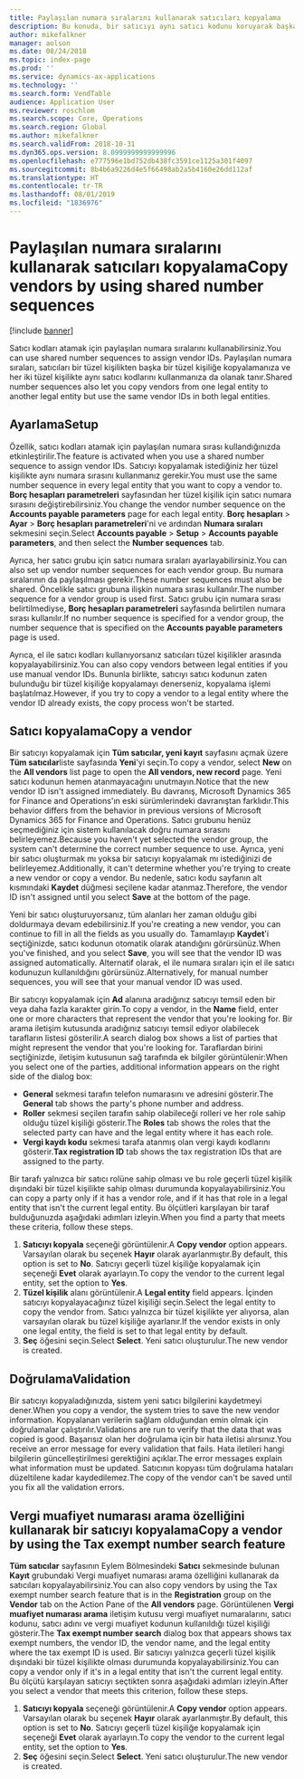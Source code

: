 ```yaml
---
title: Paylaşılan numara sıralarını kullanarak satıcıları kopyalama
description: Bu konuda, bir satıcıyı aynı satıcı kodunu koruyarak başka bir tüzel kişiliğe kopyalamak için paylaşılan numara sıralarının nasıl kullanılacağı açıklanmaktadır.
author: mikefalkner
manager: aolson
ms.date: 08/24/2018
ms.topic: index-page
ms.prod: ''
ms.service: dynamics-ax-applications
ms.technology: ''
ms.search.form: VendTable
audience: Application User
ms.reviewer: roschlom
ms.search.scope: Core, Operations
ms.search.region: Global
ms.author: mikefalkner
ms.search.validFrom: 2018-10-31
ms.dyn365.ops.version: 8.0999999999999996
ms.openlocfilehash: e777596e1bd752db438fc3591ce1125a301f4097
ms.sourcegitcommit: 8b4b6a9226d4e5f66498ab2a5b4160e26dd112af
ms.translationtype: HT
ms.contentlocale: tr-TR
ms.lasthandoff: 08/01/2019
ms.locfileid: "1836976"
---
```

# <a name="copy-vendors-by-using-shared-number-sequences"></a><span data-ttu-id="a1fe1-103">Paylaşılan numara sıralarını kullanarak satıcıları kopyalama</span><span class="sxs-lookup"><span data-stu-id="a1fe1-103">Copy vendors by using shared number sequences</span></span>

[!include [banner](../includes/banner.md)]

<span data-ttu-id="a1fe1-104">Satıcı kodları atamak için paylaşılan numara sıralarını kullanabilirsiniz.</span><span class="sxs-lookup"><span data-stu-id="a1fe1-104">You can use shared number sequences to assign vendor IDs.</span></span> <span data-ttu-id="a1fe1-105">Paylaşılan numara sıraları, satıcıları bir tüzel kişilikten başka bir tüzel kişiliğe kopyalamanıza ve her iki tüzel kişilikte aynı satıcı kodlarını kullanmanıza da olanak tanır.</span><span class="sxs-lookup"><span data-stu-id="a1fe1-105">Shared number sequences also let you copy vendors from one legal entity to another legal entity but use the same vendor IDs in both legal entities.</span></span>

## <a name="setup"></a><span data-ttu-id="a1fe1-106">Ayarlama</span><span class="sxs-lookup"><span data-stu-id="a1fe1-106">Setup</span></span>

<span data-ttu-id="a1fe1-107">Özellik, satıcı kodları atamak için paylaşılan numara sırası kullandığınızda etkinleştirilir.</span><span class="sxs-lookup"><span data-stu-id="a1fe1-107">The feature is activated when you use a shared number sequence to assign vendor IDs.</span></span> <span data-ttu-id="a1fe1-108">Satıcıyı kopyalamak istediğiniz her tüzel kişilikte aynı numara sırasını kullanmanız gerekir.</span><span class="sxs-lookup"><span data-stu-id="a1fe1-108">You must use the same number sequence in every legal entity that you want to copy a vendor to.</span></span> <span data-ttu-id="a1fe1-109">**Borç hesapları parametreleri** sayfasından her tüzel kişilik için satıcı numara sırasını değiştirebilirsiniz.</span><span class="sxs-lookup"><span data-stu-id="a1fe1-109">You change the vendor number sequence on the **Accounts payable parameters** page for each legal entity.</span></span> <span data-ttu-id="a1fe1-110">**Borç hesapları** \> **Ayar** \> **Borç hesapları parametreleri**'ni ve ardından **Numara sıraları** sekmesini seçin.</span><span class="sxs-lookup"><span data-stu-id="a1fe1-110">Select **Accounts payable** \> **Setup** \> **Accounts payable parameters**, and then select the **Number sequences** tab.</span></span>

<span data-ttu-id="a1fe1-111">Ayrıca, her satıcı grubu için satıcı numara sıraları ayarlayabilirsiniz.</span><span class="sxs-lookup"><span data-stu-id="a1fe1-111">You can also set up vendor number sequences for each vendor group.</span></span> <span data-ttu-id="a1fe1-112">Bu numara sıralarının da paylaşılması gerekir.</span><span class="sxs-lookup"><span data-stu-id="a1fe1-112">These number sequences must also be shared.</span></span> <span data-ttu-id="a1fe1-113">Öncelikle satıcı grubuna ilişkin numara sırası kullanılır.</span><span class="sxs-lookup"><span data-stu-id="a1fe1-113">The number sequence for a vendor group is used first.</span></span> <span data-ttu-id="a1fe1-114">Satıcı grubu için numara sırası belirtilmediyse, **Borç hesapları parametreleri** sayfasında belirtilen numara sırası kullanılır.</span><span class="sxs-lookup"><span data-stu-id="a1fe1-114">If no number sequence is specified for a vendor group, the number sequence that is specified on the **Accounts payable parameters** page is used.</span></span>

<span data-ttu-id="a1fe1-115">Ayrıca, el ile satıcı kodları kullanıyorsanız satıcıları tüzel kişilikler arasında kopyalayabilirsiniz.</span><span class="sxs-lookup"><span data-stu-id="a1fe1-115">You can also copy vendors between legal entities if you use manual vendor IDs.</span></span> <span data-ttu-id="a1fe1-116">Bununla birlikte, satıcıyı satıcı kodunun zaten bulunduğu bir tüzel kişiliğe kopyalamayı denerseniz, kopyalama işlemi başlatılmaz.</span><span class="sxs-lookup"><span data-stu-id="a1fe1-116">However, if you try to copy a vendor to a legal entity where the vendor ID already exists, the copy process won't be started.</span></span>

## <a name="copy-a-vendor"></a><span data-ttu-id="a1fe1-117">Satıcı kopyalama</span><span class="sxs-lookup"><span data-stu-id="a1fe1-117">Copy a vendor</span></span>

<span data-ttu-id="a1fe1-118">Bir satıcıyı kopyalamak için **Tüm satıcılar, yeni kayıt** sayfasını açmak üzere **Tüm satıcılar**liste sayfasında **Yeni**'yi seçin.</span><span class="sxs-lookup"><span data-stu-id="a1fe1-118">To copy a vendor, select **New** on the **All vendors** list page to open the **All vendors, new record** page.</span></span> <span data-ttu-id="a1fe1-119">Yeni satıcı kodunun hemen atanmayacağını unutmayın.</span><span class="sxs-lookup"><span data-stu-id="a1fe1-119">Notice that the new vendor ID isn't assigned immediately.</span></span> <span data-ttu-id="a1fe1-120">Bu davranış, Microsoft Dynamics 365 for Finance and Operations'ın eski sürümlerindeki davranıştan farklıdır.</span><span class="sxs-lookup"><span data-stu-id="a1fe1-120">This behavior differs from the behavior in previous versions of Microsoft Dynamics 365 for Finance and Operations.</span></span> <span data-ttu-id="a1fe1-121">Satıcı grubunu henüz seçmediğiniz için sistem kullanılacak doğru numara sırasını belirleyemez.</span><span class="sxs-lookup"><span data-stu-id="a1fe1-121">Because you haven't yet selected the vendor group, the system can't determine the correct number sequence to use.</span></span> <span data-ttu-id="a1fe1-122">Ayrıca, yeni bir satıcı oluşturmak mı yoksa bir satıcıyı kopyalamak mı istediğinizi de belirleyemez.</span><span class="sxs-lookup"><span data-stu-id="a1fe1-122">Additionally, it can't determine whether you're trying to create a new vendor or copy a vendor.</span></span> <span data-ttu-id="a1fe1-123">Bu nedenle, satıcı kodu sayfanın alt kısmındaki **Kaydet** düğmesi seçilene kadar atanmaz.</span><span class="sxs-lookup"><span data-stu-id="a1fe1-123">Therefore, the vendor ID isn't assigned until you select **Save** at the bottom of the page.</span></span>

<span data-ttu-id="a1fe1-124">Yeni bir satıcı oluşturuyorsanız, tüm alanları her zaman olduğu gibi doldurmaya devam edebilirsiniz.</span><span class="sxs-lookup"><span data-stu-id="a1fe1-124">If you're creating a new vendor, you can continue to fill in all the fields as you usually do.</span></span> <span data-ttu-id="a1fe1-125">Tamamlayıp **Kaydet**'i seçtiğinizde, satıcı kodunun otomatik olarak atandığını görürsünüz.</span><span class="sxs-lookup"><span data-stu-id="a1fe1-125">When you've finished, and you select **Save**, you will see that the vendor ID was assigned automatically.</span></span> <span data-ttu-id="a1fe1-126">Alternatif olarak, el ile numara sıraları için el ile satıcı kodunuzun kullanıldığını görürsünüz.</span><span class="sxs-lookup"><span data-stu-id="a1fe1-126">Alternatively, for manual number sequences, you will see that your manual vendor ID was used.</span></span>

<span data-ttu-id="a1fe1-127">Bir satıcıyı kopyalamak için **Ad** alanına aradığınız satıcıyı temsil eden bir veya daha fazla karakter girin.</span><span class="sxs-lookup"><span data-stu-id="a1fe1-127">To copy a vendor, in the **Name** field, enter one or more characters that represent the vendor that you're looking for.</span></span> <span data-ttu-id="a1fe1-128">Bir arama iletişim kutusunda aradığınız satıcıyı temsil ediyor olabilecek tarafların listesi gösterilir.</span><span class="sxs-lookup"><span data-stu-id="a1fe1-128">A search dialog box shows a list of parties that might represent the vendor that you're looking for.</span></span> <span data-ttu-id="a1fe1-129">Taraflardan birini seçtiğinizde, iletişim kutusunun sağ tarafında ek bilgiler görüntülenir:</span><span class="sxs-lookup"><span data-stu-id="a1fe1-129">When you select one of the parties, additional information appears on the right side of the dialog box:</span></span>

- <span data-ttu-id="a1fe1-130">**General** sekmesi tarafın telefon numarasını ve adresini gösterir.</span><span class="sxs-lookup"><span data-stu-id="a1fe1-130">The **General** tab shows the party's phone number and address.</span></span>
- <span data-ttu-id="a1fe1-131">**Roller** sekmesi seçilen tarafın sahip olabileceği rolleri ve her role sahip olduğu tüzel kişiliği gösterir.</span><span class="sxs-lookup"><span data-stu-id="a1fe1-131">The **Roles** tab shows the roles that the selected party can have and the legal entity where it has each role.</span></span>
- <span data-ttu-id="a1fe1-132">**Vergi kaydı kodu** sekmesi tarafa atanmış olan vergi kaydı kodlarını gösterir.</span><span class="sxs-lookup"><span data-stu-id="a1fe1-132">**Tax registration ID** tab shows the tax registration IDs that are assigned to the party.</span></span>

<span data-ttu-id="a1fe1-133">Bir tarafı yalnızca bir satıcı rolüne sahip olması ve bu role geçerli tüzel kişilik dışındaki bir tüzel kişilikte sahip olması durumunda kopyalayabilirsiniz.</span><span class="sxs-lookup"><span data-stu-id="a1fe1-133">You can copy a party only if it has a vendor role, and if it has that role in a legal entity that isn't the current legal entity.</span></span> <span data-ttu-id="a1fe1-134">Bu ölçütleri karşılayan bir taraf bulduğunuzda aşağıdaki adımları izleyin.</span><span class="sxs-lookup"><span data-stu-id="a1fe1-134">When you find a party that meets these criteria, follow these steps.</span></span>

1. <span data-ttu-id="a1fe1-135">**Satıcıyı kopyala** seçeneği görüntülenir.</span><span class="sxs-lookup"><span data-stu-id="a1fe1-135">A **Copy vendor** option appears.</span></span> <span data-ttu-id="a1fe1-136">Varsayılan olarak bu seçenek **Hayır** olarak ayarlanmıştır.</span><span class="sxs-lookup"><span data-stu-id="a1fe1-136">By default, this option is set to **No**.</span></span> <span data-ttu-id="a1fe1-137">Satıcıyı geçerli tüzel kişiliğe kopyalamak için seçeneği **Evet** olarak ayarlayın.</span><span class="sxs-lookup"><span data-stu-id="a1fe1-137">To copy the vendor to the current legal entity, set the option to **Yes**.</span></span> 
2. <span data-ttu-id="a1fe1-138">**Tüzel kişilik** alanı görüntülenir.</span><span class="sxs-lookup"><span data-stu-id="a1fe1-138">A **Legal entity** field appears.</span></span> <span data-ttu-id="a1fe1-139">İçinden satıcıyı kopyalayacağınız tüzel kişiliği seçin.</span><span class="sxs-lookup"><span data-stu-id="a1fe1-139">Select the legal entity to copy the vendor from.</span></span> <span data-ttu-id="a1fe1-140">Satıcı yalnızca bir tüzel kişilikte yer alıyorsa, alan varsayılan olarak bu tüzel kişiliğe ayarlanır.</span><span class="sxs-lookup"><span data-stu-id="a1fe1-140">If the vendor exists in only one legal entity, the field is set to that legal entity by default.</span></span>
3. <span data-ttu-id="a1fe1-141">**Seç** öğesini seçin.</span><span class="sxs-lookup"><span data-stu-id="a1fe1-141">Select **Select**.</span></span> <span data-ttu-id="a1fe1-142">Yeni satıcı oluşturulur.</span><span class="sxs-lookup"><span data-stu-id="a1fe1-142">The new vendor is created.</span></span>

## <a name="validation"></a><span data-ttu-id="a1fe1-143">Doğrulama</span><span class="sxs-lookup"><span data-stu-id="a1fe1-143">Validation</span></span>

<span data-ttu-id="a1fe1-144">Bir satıcıyı kopyaladığınızda, sistem yeni satıcı bilgilerini kaydetmeyi dener.</span><span class="sxs-lookup"><span data-stu-id="a1fe1-144">When you copy a vendor, the system tries to save the new vendor information.</span></span> <span data-ttu-id="a1fe1-145">Kopyalanan verilerin sağlam olduğundan emin olmak için doğrulamalar çalıştırılır.</span><span class="sxs-lookup"><span data-stu-id="a1fe1-145">Validations are run to verify that the data that was copied is good.</span></span> <span data-ttu-id="a1fe1-146">Başarısız olan her doğrulama için bir hata iletisi alırsınız.</span><span class="sxs-lookup"><span data-stu-id="a1fe1-146">You receive an error message for every validation that fails.</span></span> <span data-ttu-id="a1fe1-147">Hata iletileri hangi bilgilerin güncelleştirilmesi gerektiğini açıklar.</span><span class="sxs-lookup"><span data-stu-id="a1fe1-147">The error messages explain what information must be updated.</span></span> <span data-ttu-id="a1fe1-148">Satıcının kopyası tüm doğrulama hataları düzeltilene kadar kaydedilemez.</span><span class="sxs-lookup"><span data-stu-id="a1fe1-148">The copy of the vendor can't be saved until you fix all the validation errors.</span></span>

## <a name="copy-a-vendor-by-using-the-tax-exempt-number-search-feature"></a><span data-ttu-id="a1fe1-149">Vergi muafiyet numarası arama özelliğini kullanarak bir satıcıyı kopyalama</span><span class="sxs-lookup"><span data-stu-id="a1fe1-149">Copy a vendor by using the Tax exempt number search feature</span></span>

<span data-ttu-id="a1fe1-150">**Tüm satıcılar** sayfasının Eylem Bölmesindeki **Satıcı** sekmesinde bulunan **Kayıt** grubundaki Vergi muafiyet numarası arama özelliğini kullanarak da satıcıları kopyalayabilirsiniz.</span><span class="sxs-lookup"><span data-stu-id="a1fe1-150">You can also copy vendors by using the Tax exempt number search feature that is in the **Registration** group on the **Vendor** tab on the Action Pane of the **All vendors** page.</span></span> <span data-ttu-id="a1fe1-151">Görüntülenen **Vergi muafiyet numarası arama** iletişim kutusu vergi muafiyet numaralarını, satıcı kodunu, satıcı adını ve vergi muafiyet kodunun kullanıldığı tüzel kişiliği gösterir.</span><span class="sxs-lookup"><span data-stu-id="a1fe1-151">The **Tax exempt number search** dialog box that appears shows tax exempt numbers, the vendor ID, the vendor name, and the legal entity where the tax exempt ID is used.</span></span> <span data-ttu-id="a1fe1-152">Bir satıcıyı yalnızca geçerli tüzel kişilik dışındaki bir tüzel kişilikte olması durumunda kopyalayabilirsiniz.</span><span class="sxs-lookup"><span data-stu-id="a1fe1-152">You can copy a vendor only if it's in a legal entity that isn't the current legal entity.</span></span> <span data-ttu-id="a1fe1-153">Bu ölçütü karşılayan satıcıyı seçtikten sonra aşağıdaki adımları izleyin.</span><span class="sxs-lookup"><span data-stu-id="a1fe1-153">After you select a vendor that meets this criterion, follow these steps.</span></span>

1. <span data-ttu-id="a1fe1-154">**Satıcıyı kopyala** seçeneği görüntülenir.</span><span class="sxs-lookup"><span data-stu-id="a1fe1-154">A **Copy vendor** option appears.</span></span> <span data-ttu-id="a1fe1-155">Varsayılan olarak bu seçenek **Hayır** olarak ayarlanmıştır.</span><span class="sxs-lookup"><span data-stu-id="a1fe1-155">By default, this option is set to **No**.</span></span> <span data-ttu-id="a1fe1-156">Satıcıyı geçerli tüzel kişiliğe kopyalamak için seçeneği **Evet** olarak ayarlayın.</span><span class="sxs-lookup"><span data-stu-id="a1fe1-156">To copy the vendor to the current legal entity, set the option to **Yes**.</span></span>
2. <span data-ttu-id="a1fe1-157">**Seç** öğesini seçin.</span><span class="sxs-lookup"><span data-stu-id="a1fe1-157">Select **Select**.</span></span> <span data-ttu-id="a1fe1-158">Yeni satıcı oluşturulur.</span><span class="sxs-lookup"><span data-stu-id="a1fe1-158">The new vendor is created.</span></span>
